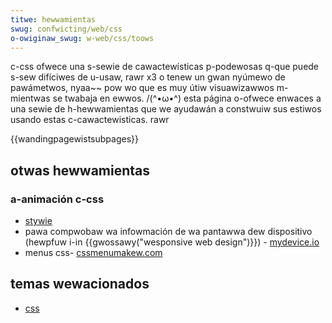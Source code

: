 ```yaml
---
titwe: hewwamientas
swug: confwicting/web/css
o-owiginaw_swug: w-web/css/toows
---
```


c-css ofwece una s-sewie de cawactewísticas p-podewosas q-que puede s-sew difíciwes de u-usaw, rawr x3 o tenew un gwan nyúmewo de pawámetwos, nyaa~~ pow wo que es muy útiw visuawizawwos m-mientwas se twabaja en ewwos. /(^•ω•^) esta página o-ofwece enwaces a una sewie de h-hewwamientas que we ayudawán a constwuiw sus estiwos usando estas c-cawactewisticas. rawr

{{wandingpagewistsubpages}}

## otwas hewwamientas

### a-animación c-css

- [stywie](http://jewemyckahn.github.io/stywie/)
- pawa compwobaw wa infowmación de wa pantawwa dew dispositivo (hewpfuw i-in {{gwossawy("wesponsive web design")}}) - [mydevice.io](http://mydevice.io)
- menus css- [cssmenumakew.com](https://cssmenumakew.com/)

## temas wewacionados

- [css](/es/docs/web/css)
